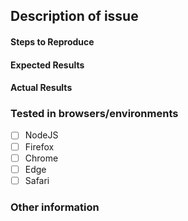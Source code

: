 ## Description of issue

<!-- e.g. Error thrown when... -->

#### Steps to Reproduce

<!--
1. ...
2. ...
3. ...
-->

#### Expected Results

<!-- e.g. Application should behave like... -->

#### Actual Results

<!-- e.g. The error is... -->

### Tested in browsers/environments

<!-- Check all that apply -->

- [ ] NodeJS
- [ ] Firefox
- [ ] Chrome
- [ ] Edge
- [ ] Safari

<!-- Include versions where possible -->

### Other information

<!-- Any other information pertaining to this issue -->
